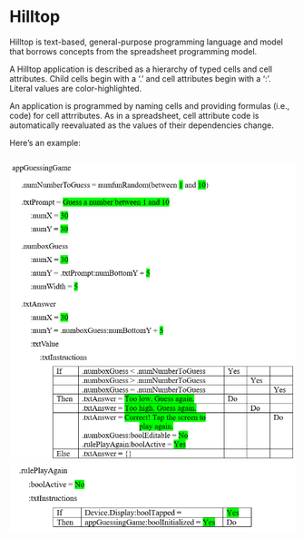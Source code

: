 # Hilltop

Hilltop is text-based, general-purpose programming language and model that borrows concepts from the spreadsheet programming model. 

A Hilltop application is described as a hierarchy of typed cells and cell attributes. Child cells begin with a ‘.’ and cell attributes begin with a ‘:’. Literal values are color-highlighted. 

An application is programmed by naming cells and providing formulas (i.e., code) for cell attrributes. As in a spreadsheet, cell attribute code is automatically reevaluated as the values of their dependencies change. 

Here’s an example:
##
![alt text](/assets/images/GuessingGame1.png)
![alt text](/assets/images/GuessingGame2.png)
##
